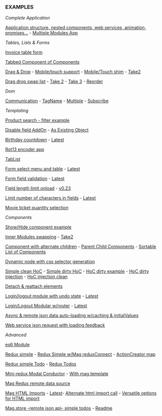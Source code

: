 ### EXAMPLES

*Complete Application*

[Application structure, nested components, web services, animation, promises...](https://embed.plnkr.co/lawb4eZtZCb7Lz21Jqqz/) - 
[Multiple Modules App](https://embed.plnkr.co/D7HEtJYqTdGmF4hIwL2W/)

*Tables, Lists & Forms*

[Invoice table form](https://codepen.io/anon/pen/gxGzMZ?editors=0010)

[Tabbed Component of Components](https://embed.plnkr.co/yprKr4yWC8wRPaQx1PUI/)

[Drag & Drop](http://jsbin.com/barasiziyo/edit?js,output) - [Mobile/touch support](http://jsbin.com/nonujufaxo/edit?js,output) -  [Mobile/Touch shim](http://jsbin.com/koqahaboko/edit?js,output) - [Take2](http://jsbin.com/mudunahisi/edit?js,output)

[Drag drop swap list](http://jsbin.com/fedejafena/edit?js,output) - [Take 2](http://jsbin.com/mukiqiteqa/edit?js,output) - [Take 3](http://jsbin.com/kuvohixamo/edit?js,output) - [Reorder](http://jsbin.com/dasaqaluvi/edit?js,output)

*Dom*

[Communication](http://jsbin.com/bitogegonu/edit?html,output) - [TagName](http://jsbin.com/deyoxohino/edit?html,output) - [Multiple](http://jsbin.com/zogopuximi/edit?html,output) - [Subscribe](http://jsbin.com/qetalesiwu/edit?html,output)

*Templating*

[Product search - filter example](http://jsbin.com/decahikihu/edit?js,output)

[Disable field AddOn](http://jsbin.com/hidimomezu/edit?js,output) - [As Existing Object](http://jsbin.com/ziritohiqi/edit?js,output)

[Birthday countdown](http://jsbin.com/zipamoziya/edit?js,output) - [Latest](http://jsbin.com/sozazezire/edit?js,output)

[Rot13 encoder app](http://embed.plnkr.co/pgex5sa3czk3TsPbjqP2/preview)

[TabList](http://jsbin.com/woqiriheqi/edit?js,output)

[Form select menu and table](http://jsbin.com/bokiqebezo/edit?js,output) - [Latest](http://jsbin.com/yeqakifeli/edit?js,output)

[Form field validation](http://jsbin.com/kohomupuhu/edit?js,output) - [Latest](http://jsbin.com/liwovafali/edit?js,output)

[Field length limit onload](http://jsbin.com/yuromoviko/edit?html,output) - [v0.23](http://jsbin.com/deyabakiso/edit?html,output)

[Limit number of characters in fields](http://jsbin.com/sabefizuxi/edit?js,output) - [Latest](http://jsbin.com/wijagesuzu/edit?js,output)

[Movie ticket quantity selection](http://jsbin.com/moxepehuce/edit?js,output)

*Components*

[Show/Hide component example](http://jsbin.com/bipiyivudi/edit?js,output)

[Inner Modules swapping](http://jsbin.com/batajoqiya/edit?js,output) - [Take2](http://jsbin.com/gicugisuha/edit?js,output)

[Component with alternate children](http://jsbin.com/pubaroyuwe/edit?js,output) - [Parent Child Components](http://jsbin.com/datolofuye/edit?js,output) - [Sortable List of Components](http://jsbin.com/mobisihuma/edit?js,output)

[Dynamic node with css selector generation](http://jsbin.com/wuwalinefo/edit?js,output)

[Simple clean HoC](https://jsbin.com/jotimiduxo/1/edit?html,js,output) - [Simple dirty HoC](http://jsbin.com/lipavazale/edit?js,output) - [HoC dirty example](http://jsbin.com/dacoyoneho/edit?js,output) - [HoC dirty injection](http://jsbin.com/kenexiyoqe/edit?js,output) - [HoC injection clean](https://jsbin.com/zucajutiya/edit?js,output)

[Detach & reattach elements](http://jsbin.com/qutenapama/edit?js,output)

[Login/logout module with undo state](http://jsfiddle.net/8tfLokg0/) - [Latest](http://jsfiddle.net/uht0Lkto/)

[Login/Logout Modular w/router](http://embed.plnkr.co/HiAdOHLW65x1Lf1zwmeP/) - [Latest](https://embed.plnkr.co/fcpkoMCXOWaQQdtRArww/)

[Async & remote json data auto-loading w/caching & initialValues](http://jsbin.com/bagudupego/edit?js,output)

[Web service json request with loading feedback](http://jsbin.com/xatulutana/edit?js,output)

*Advanced*

[es6 Module](http://embed.plnkr.co/5loSAI1TgMq08oPwSKSi/)

[Redux simple](http://embed.plnkr.co/FEPbjd8OOUjINI07TwcY/) - [Redux Simple w/Mag reduxConnect](http://embed.plnkr.co/OZwx103Z9EFjtm5GCyfP/) - [ActionCreator map](http://embed.plnkr.co/woxRWVYqN4kAhEPl6DXR/)

[Redux simple Todo](http://embed.plnkr.co/Og6OJL3buC8qYdoNLe8J/) - [Redux Todos](http://embed.plnkr.co/7uDNiWdmqdTsqZywOxWt/)

[Mini-redux Modal Conductor](https://embed.plnkr.co/1yXPuZoxD36f2dcF67qh/) - [With mag.template](https://embed.plnkr.co/vbbC9ToRIw1YLl7gwmPD/)

[Mag Redux remote data source](http://embed.plnkr.co/qGE7cMapvUTiVAwChzPj/)

[Mag HTML Imports](http://embed.plnkr.co/2Yq1DJ6Ej4a8EjIHzJsQ/) - [Latest](http://embed.plnkr.co/wtsp6v30LGI6v1CZ2Ktr/)- [Alternate html import call](http://embed.plnkr.co/CjL2eGQOD5SDaIqkY022/) - [Versatile options for HTML import](http://embed.plnkr.co/RkIZQMgD3RNS36YtixA6/)

[Mag.store -remote json api- simple todos](http://embed.plnkr.co/MmR4yo5DLeuXDyGZuUmx/) - [Readme](mag-store.md)
